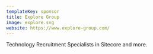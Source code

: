 ```yaml
---
templateKey: sponsor
title: Explore Group
image: explore.svg
website: https://www.explore-group.com/
---
```

Technology Recruitment Specialists in Sitecore and more.
